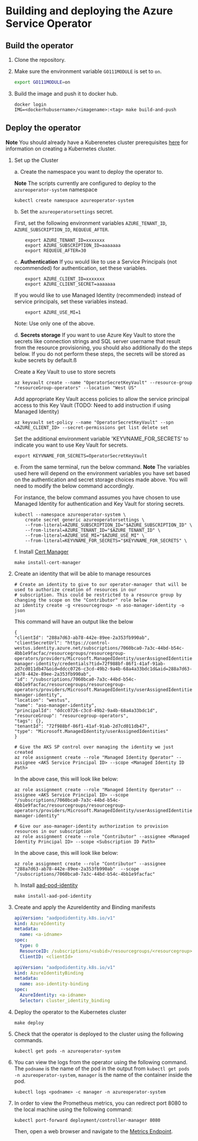 # Building and deploying the Azure Service Operator

## Build the operator

1. Clone the repository.

2. Make sure the environment variable `GO111MODULE` is set to `on`.

    ```bash
    export GO111MODULE=on
    ```

3. Build the image and push it to docker hub.

    ```shell
    docker login
    IMG=<dockerhubusername>/<imagename>:<tag> make build-and-push
    ```

## Deploy the operator

**Note** You should already have a Kuberenetes cluster prerequisites [here](prereqs.md) for information on creating a Kubernetes cluster.

1. Set up the Cluster

    a. Create the namespace you want to deploy the operator to.

    **Note** The scripts currently are configured to deploy to the ```azureoperator-system``` namespace

    ```shell
    kubectl create namespace azureoperator-system
    ```

    b. Set the ```azureoperatorsettings``` secret.

    First, set the following environment variables `AZURE_TENANT_ID`, `AZURE_SUBSCRIPTION_ID`, `REQUEUE_AFTER`.

    ```shell
        export AZURE_TENANT_ID=xxxxxxx
        export AZURE_SUBSCRIPTION_ID=aaaaaaa
        export REQUEUE_AFTER=30
    ```

    c. **Authentication** If you would like to use a Service Principals (not recommended) for authentication, set these variables.

    ```shell
        export AZURE_CLIENT_ID=xxxxxxx
        export AZURE_CLIENT_SECRET=aaaaaaa
    ```

    If you would like to use Managed Identity (recommended) instead of service principals, set these variables instead.

    ```shell
        export AZURE_USE_MI=1
    ```

    Note: Use only one of the above.

    d. **Secrets storage** If you want to use Azure Key Vault to store the secrets like connection strings and SQL server username that result from the resource provisioning, you should also additionally do the steps below.
    If you do not perform these steps, the secrets will be stored as kube secrets by default.ß

    Create a Key Vault to use to store secrets

    ```shell
    az keyvault create --name "OperatorSecretKeyVault" --resource-group "resourceGroup-operators" --location "West US"
    ```

    Add appropriate Key Vault access policies to allow the service principal access to this Key Vault
    (TODO: Need to add instruction if using Managed Identity)

    ```shell
    az keyvault set-policy --name "OperatorSecretKeyVault" --spn <AZURE_CLIENT_ID> --secret-permissions get list delete set
    ```

    Set the additional environment variable 'KEYVNAME_FOR_SECRETS' to indicate you want to use Key Vault for secrets.

    ```shell
    export KEYVNAME_FOR_SECRETS=OperatorSecretKeyVault
    ```

    e. From the same terminal, run the below command. **Note** The variables used here will depend on the environment variables you have set based on the authentication and secret storage choices made above. You will need to modify the below command accordingly.

    For instance, the below command assumes you have chosen to use Managed Identity for authentication and Key Vault for storing secrets.

    ```shell
    kubectl --namespace azureoperator-system \
        create secret generic azureoperatorsettings \
        --from-literal=AZURE_SUBSCRIPTION_ID="$AZURE_SUBSCRIPTION_ID" \
        --from-literal=AZURE_TENANT_ID="$AZURE_TENANT_ID" \
        --from-literal=AZURE_USE_MI="$AZURE_USE_MI" \
        --from-literal=KEYVNAME_FOR_SECRETS="$KEYVNAME_FOR_SECRETS" \
    ```

    f. Install [Cert Manager](https://docs.cert-manager.io/en/latest/getting-started/install/kubernetes.html)

    ```shell
    make install-cert-manager
    ```

2. Create an identity that will be able to manage resources

    ```shell
    # Create an identity to give to our operator-manager that will be used to authorize creation of resources in our
    # subscription. This could be restricted to a resource group by changing the scope on the "Contributor" role below
    az identity create -g <resourcegroup> -n aso-manager-identity -o json
    ```

    This command will have an output like the below

    ```shell
    {
    "clientId": "288a7d63-ab78-442e-89ee-2a353fb990ab",
    "clientSecretUrl": "https://control-westus.identity.azure.net/subscriptions/7060bca0-7a3c-44bd-b54c-4bb1e9facfac/resourcegroups/resourcegroup-operators/providers/Microsoft.ManagedIdentity/userAssignedIdentities/aso-manager-identity/credentials?tid=72f988bf-86f1-41af-91ab-2d7cd011db47&oid=ddcc0726-c3cd-49b2-9a4b-68a4a33bdc1d&aid=288a7d63-ab78-442e-89ee-2a353fb990ab",
    "id": "/subscriptions/7060bca0-7a3c-44bd-b54c-4bb1e9facfac/resourcegroups/resourcegroup-operators/providers/Microsoft.ManagedIdentity/userAssignedIdentities/aso-manager-identity",
    "location": "westus",
    "name": "aso-manager-identity",
    "principalId": "ddcc0726-c3cd-49b2-9a4b-68a4a33bdc1d",
    "resourceGroup": "resourcegroup-operators",
    "tags": {},
    "tenantId": "72f988bf-86f1-41af-91ab-2d7cd011db47",
    "type": "Microsoft.ManagedIdentity/userAssignedIdentities"
    }
    ```

    ```shell
    # Give the AKS SP control over managing the identity we just created
    az role assignment create --role "Managed Identity Operator" --assignee <AKS Service Principal ID> --scope <Managed Identity ID Path>
    ```

    In the above case, this will look like below:

    ```shell
    az role assignment create --role "Managed Identity Operator" --assignee <AKS Service Principal ID> --scope "/subscriptions/7060bca0-7a3c-44bd-b54c-4bb1e9facfac/resourcegroups/resourcegroup-operators/providers/Microsoft.ManagedIdentity/userAssignedIdentities/aso-manager-identity"
    ```

    ```shell
    # Give our aso-manager-identity authorization to provision resources in our subscription
    az role assignment create --role "Contributor" --assignee <Managed Identity Principal ID> --scope <Subscription ID Path>
    ```

    In the above case, this will look like below:

    ```shell
    az role assignment create --role "Contributor" --assignee "288a7d63-ab78-442e-89ee-2a353fb990ab"  --scope "/subscriptions/7060bca0-7a3c-44bd-b54c-4bb1e9facfac"
    ```

    h. Install [aad-pod-identity](https://github.com/Azure/aad-pod-identity#1-create-the-deployment)

    ```shell
    make install-aad-pod-identity
    ```

3. Create and apply the AzureIdentity and Binding manifests

    ```yaml
    apiVersion: "aadpodidentity.k8s.io/v1"
    kind: AzureIdentity
    metadata:
      name: <a-idname>
    spec:
      type: 0
      ResourceID: /subscriptions/<subid>/resourcegroups/<resourcegroup>/providers/Microsoft.ManagedIdentity/userAssignedIdentities/<name>
      ClientID: <clientId>
    ```

    ```yaml
    apiVersion: "aadpodidentity.k8s.io/v1"
    kind: AzureIdentityBinding
    metadata:
      name: aso-identity-binding
    spec:
      AzureIdentity: <a-idname>
      Selector: cluster_identity_binding
    ```

4. Deploy the operator to the Kubernetes cluster

    ```shell
    make deploy
    ```

5. Check that the operator is deployed to the cluster using the following commands.

    ```shell
    kubectl get pods -n azureoperator-system
    ```

6. You can view the logs from the operator using the following command. The `podname` is the name of the pod in the output from `kubectl get pods -n azureoperator-system`, `manager` is the name of the container inside the pod.

    ```shell
    kubectl logs <podname> -c manager -n azureoperator-system
    ```

7. In order to view the Prometheus metrics, you can redirect port 8080 to the local machine using the following command:

    ```shell
    kubectl port-forward deployment/controller-manager 8080
    ```

    Then, open a web browser and navigate to the [Metrics Endpoint](http://127.0.0.1:8080/metrics).
